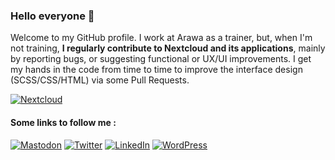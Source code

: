 ### Hello everyone 👋

Welcome to my GitHub profile. 
I work at Arawa as a trainer, but, when I'm not training, **I regularly contribute to Nextcloud and its applications**, mainly by reporting bugs, or suggesting functional or UX/UI improvements. I get my hands in the code from time to time to improve the interface design (SCSS/CSS/HTML) via some Pull Requests.

<a href="https://www.nextcloud.com">![Nextcloud](https://img.shields.io/badge/Next%20Cloud-0B94DE?style=for-the-badge&logo=nextcloud&logoColor=white)</a>

<!--<a href="#">![Your Repository's Stats](https://github-readme-stats.vercel.app/api?username=Jerome-Herbinet&show_icons=true)</a>-->

#### Some links to follow me : 
<a href="https://mastodon.social/@jerome_herbinet">![Mastodon](https://img.shields.io/badge/-MASTODON-%232B90D9?style=for-the-badge&logo=mastodon&logoColor=white)</a> <a href="https://www.twitter.com/Jerome_Herbinet">![Twitter](https://img.shields.io/badge/Twitter-%231DA1F2.svg?style=for-the-badge&logo=Twitter&logoColor=white)</a> <a href="https://www.linkedin.com/in/j%C3%A9r%C3%B4me-herbinet-bb99a547/">![LinkedIn](https://img.shields.io/badge/linkedin-%230077B5.svg?style=for-the-badge&logo=linkedin&logoColor=white)</a> <a href="https://www.hygiene-numerique.com">![WordPress](https://img.shields.io/badge/WordPress-%23117AC9.svg?style=for-the-badge&logo=WordPress&logoColor=white)</a>
